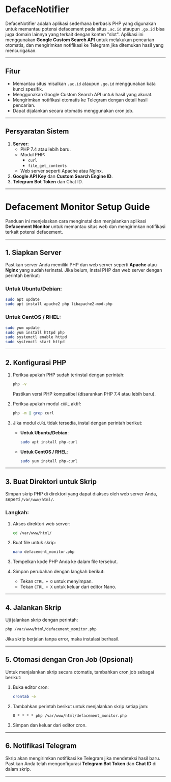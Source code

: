 # DefaceNotifier

DefaceNotifier adalah aplikasi sederhana berbasis PHP yang digunakan untuk memantau potensi defacement pada situs `.ac.id` ataupun `.go.id` bisa juga domain lainnya yang terkait dengan konten "slot". Aplikasi ini menggunakan **Google Custom Search API** untuk melakukan pencarian otomatis, dan mengirimkan notifikasi ke Telegram jika ditemukan hasil yang mencurigakan.

---

## Fitur

- Memantau situs misalkan `.ac.id` ataupun `.go.id` menggunakan kata kunci spesifik.
- Menggunakan Google Custom Search API untuk hasil yang akurat.
- Mengirimkan notifikasi otomatis ke Telegram dengan detail hasil pencarian.
- Dapat dijalankan secara otomatis menggunakan cron job.

---

## Persyaratan Sistem

1. **Server**:
   - PHP 7.4 atau lebih baru.
   - Modul PHP:
     - `curl`
     - `file_get_contents`
   - Web server seperti Apache atau Nginx.
2. **Google API Key** dan **Custom Search Engine ID**.
3. **Telegram Bot Token** dan Chat ID.

---

# Defacement Monitor Setup Guide

Panduan ini menjelaskan cara menginstal dan menjalankan aplikasi **Defacement Monitor** untuk memantau situs web dan mengirimkan notifikasi terkait potensi defacement.

---

## 1. Siapkan Server

Pastikan server Anda memiliki PHP dan web server seperti **Apache** atau **Nginx** yang sudah terinstal. Jika belum, instal PHP dan web server dengan perintah berikut:

### **Untuk Ubuntu/Debian**:
```bash
sudo apt update
sudo apt install apache2 php libapache2-mod-php
```

### **Untuk CentOS / RHEL**:
```bash
sudo yum update
sudo yum install httpd php
sudo systemctl enable httpd
sudo systemctl start httpd
```

---

## 2. Konfigurasi PHP

1. Periksa apakah PHP sudah terinstal dengan perintah:
   ```bash
   php -v
   ```
   Pastikan versi PHP kompatibel (disarankan PHP 7.4 atau lebih baru).

2. Periksa apakah modul `cURL` aktif:
   ```bash
   php -m | grep curl
   ```

3. Jika modul `cURL` tidak tersedia, instal dengan perintah berikut:

   - **Untuk Ubuntu/Debian**:
     ```bash
     sudo apt install php-curl
     ```

   - **Untuk CentOS / RHEL**:
     ```bash
     sudo yum install php-curl
     ```

---

## 3. Buat Direktori untuk Skrip

Simpan skrip PHP di direktori yang dapat diakses oleh web server Anda, seperti `/var/www/html/`.

### Langkah:

1. Akses direktori web server:
   ```bash
   cd /var/www/html/
   ```

2. Buat file untuk skrip:
   ```bash
   nano defacement_monitor.php
   ```

3. Tempelkan kode PHP Anda ke dalam file tersebut.

4. Simpan perubahan dengan langkah berikut:
   - Tekan `CTRL + O` untuk menyimpan.
   - Tekan `CTRL + X` untuk keluar dari editor Nano.

---

## 4. Jalankan Skrip

Uji jalankan skrip dengan perintah:
```bash
php /var/www/html/defacement_monitor.php
```

Jika skrip berjalan tanpa error, maka instalasi berhasil.

---

## 5. Otomasi dengan Cron Job (Opsional)

Untuk menjalankan skrip secara otomatis, tambahkan cron job sebagai berikut:

1. Buka editor cron:
   ```bash
   crontab -e
   ```

2. Tambahkan perintah berikut untuk menjalankan skrip setiap jam:
   ```
   0 * * * * php /var/www/html/defacement_monitor.php
   ```

3. Simpan dan keluar dari editor cron.

---

## 6. Notifikasi Telegram

Skrip akan mengirimkan notifikasi ke Telegram jika mendeteksi hasil baru. Pastikan Anda telah mengonfigurasi **Telegram Bot Token** dan **Chat ID** di dalam skrip.

---
